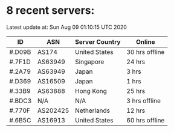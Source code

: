 # 8 recent servers:

Latest update at: Sun Aug 09 01:10:15 UTC 2020

| ID | ASN | Server Country | Online |
| -- | --- | -------------- | ------ |
| #.D09B | AS174 | United States | 30 hrs offline |
| #.7F1D | AS63949 | Singapore | 24 hrs |
| #.2A79 | AS63949 | Japan | 3 hrs |
| #.D369 | AS16509 | Japan | 1 hrs |
| #.33B9 | AS63888 | Hong Kong | 25 hrs |
| #.BDC3 | N/A | N/A | 3 hrs offline |
| #.770F | AS202425 | Netherlands | 12 hrs |
| #.6B5C | AS16913 | United States | 60 hrs offline |

